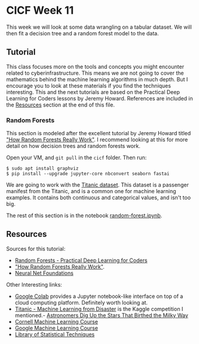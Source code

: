 # CICF Week 11

This week we will look at some data wrangling on a tabular dataset.
We will then fit a decision tree and a random forest model to the data.

## Tutorial

This class focuses more on the tools and concepts you might encounter related to cyberinfrastructure.
This means we are not going to cover the mathematics behind the machine learning algorithms in much depth.
But I encourage you to look at these materials if you find the techniques interesting.
This and the next tutorials are based on the Practical Deep Learning for Coders lessons by Jeremy Howard. References are included in the [Resources](#Resources) section at the end of this file.

### Random Forests

This section is modeled after the excellent tutorial by Jeremy Howard titled
["How Random Forests Really Work"](https://www.kaggle.com/code/jhoward/how-random-forests-really-work/).
I recommend looking at this for more detail on how decision trees and random forests work.

Open your VM, and `git pull` in the `cicf` folder. Then run:

    $ sudo apt install graphviz
    $ pip install --upgrade jupyter-core nbconvert seaborn fastai

We are going to work with the [Titanic dataset](https://github.com/datasciencedojo/datasets/blob/master/titanic.csv).
This dataset is a passenger manifest from the Titanic, and is a common one for machine learning examples.
It contains both continuous and categorical values, and isn't too big.

The rest of this section is in the notebook [random-forest.ipynb](random-forest.ipynb).

## Resources

Sources for this tutorial:

- [Random Forests - Practical Deep Learning for Coders](https://course.fast.ai/Lessons/lesson6.html)
- ["How Random Forests Really Work"](https://www.kaggle.com/code/jhoward/how-random-forests-really-work/).
- [Neural Net Foundations](https://course.fast.ai/Lessons/lesson3.html)

Other Interesting links:

- [Google Colab](https://colab.research.google.com/) provides a Jupyter notebook-like interface on top of a cloud computing platform. Definitely worth looking at.
- [Titanic - Machine Learning from Disaster](https://www.kaggle.com/competitions/titanic/data) is the Kaggle competition I mentioned.- [Astronomers Dig Up the Stars That Birthed the Milky Way](https://www.quantamagazine.org/with-ai-astronomers-dig-up-the-stars-that-birthed-the-milky-way-20230328/)
- [Cornell Machine Learning Course](https://www.cs.cornell.edu/courses/cs4780/2015fa/page4/)
- [Google Machine Learning Course](https://developers.google.com/machine-learning/crash-course/ml-intro)
- [Library of Statistical Techniques](https://lost-stats.github.io/)

